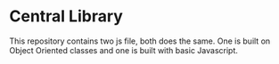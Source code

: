 # Central Library
This repository contains two js file, both does the same. One is built on Object Oriented classes and one is built with basic Javascript. 
